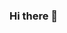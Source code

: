 ### Hi there 👋

<!--
**SophiaSgr/SophiaSgr** is a ✨ _special_ ✨ repository because its `README.md` (this file) appears on your GitHub profile.

Here are some ideas to get you started:

- 🔭 I’m currently working on different projects in order to build a portfolio.
- 🌱 I’m currently learning Full Stack Development with a focus on Front End and Javascript.
- 👯 I’m looking to collaborate on diverse projects working with Rails, CSS, Sass, HTML, JS, React.
- 🤔 I’m looking for help with UI/UX Design, predominantly any sort of mentoring on Front End Development is of great appreciation.
- 💬 Ask me about anything regarding experience, projects, collaborations, discussions! 
- 📫 How to reach me: linkedin: https://www.linkedin.com/in/sophia-sager/
- 😄 Pronouns: She/ Her
-->
